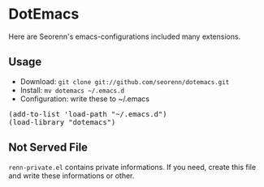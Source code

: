 DotEmacs
========

Here are Seorenn's emacs-configurations included many extensions.

Usage
-----

* Download: `git clone git://github.com/seorenn/dotemacs.git`
* Install: `mv dotemacs ~/.emacs.d`
* Configuration: write these to ~/.emacs

<pre>
(add-to-list 'load-path "~/.emacs.d")
(load-library "dotemacs")
</pre>

Not Served File
---------------

`renn-private.el` contains private informations. If you need, create this file and write these informations or other.
